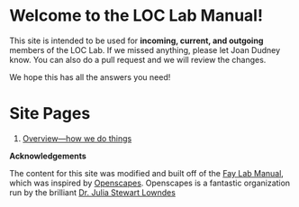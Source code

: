 # Welcome to the LOC Lab Manual!

This site is intended to be used for **incoming, current, and outgoing** members of the LOC Lab. If we missed anything, please let Joan Dudney know. You can also do a pull request and we will review the changes. 

We hope this has all the answers you need!

# Site Pages

1. [Overview—how we do things](Overview.md)

**Acknowledgements**

The content for this site was modified and built off of the [Fay Lab Manual](https://thefaylab.github.io/lab-manual/), which was inspired by [Openscapes](https://openscapes.org/). Openscapes is a fantastic organization run by the brilliant [Dr. Julia Stewart Lowndes](https://x.com/juliesquid)
